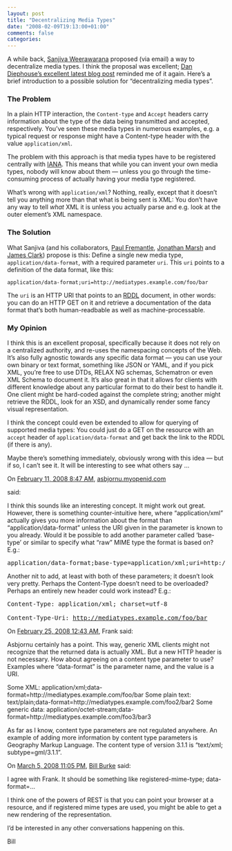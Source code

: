 ```yaml
---
layout: post
title: "Decentralizing Media Types"
date: "2008-02-09T19:13:00+01:00"
comments: false
categories: 
---
```


<p>A while back, <a href="http://sanjiva.weerawarana.org">Sanjiva Weerawarana</a> proposed (via email) a way to decentralize media types. I think the proposal was excellent; <a href="http://netzooid.com/blog/2008/02/07/why-a-restful-idl-is-an-oxymoron-and-what-we-really-need-instead/">Dan Diephouse&#8217;s excellent latest blog post</a> reminded me of it again. Here&#8217;s a brief introduction to a possible solution for &#8220;decentralizing media types&#8221;.</p>

<h3>The Problem</h3>

<p>In a plain HTTP interaction, the <code>Content-type</code> and <code>Accept</code> headers carry information about the type of the data being transmitted and accepted, respectively. You&#8217;ve seen these media types in numerous examples, e.g. a typical request or response might have a Content-type header with the value <code>application/xml</code>. </p>

<p>The problem with this approach is that media types have to be registered centrally with <a href="http://www.iana.org/assignments/media-types/">IANA</a>. This means that while you can invent your own media types, nobody will know about them &#8212; unless you go through the time-consuming process of actually having your media type registered. </p>

<p>What&#8217;s wrong with <code>application/xml</code>? Nothing, really, except that it doesn&#8217;t tell you anything more than that what is being sent is XML: You don&#8217;t have any way to tell <em>what</em> XML it is unless you actually parse and e.g. look at the outer element&#8217;s XML namespace.</p>

<h3>The Solution</h3>

<p>What Sanjiva (and his collaborators, <a href="http://pzf.fremantle.org/">Paul Fremantle</a>, <a href="http://auburnmarshes.spaces.live.com/">Jonathan Marsh</a> and <a href="http://www.jclark.com/">James Clark</a>) propose is this: Define a single new media type, <code>application/data-format</code>, with a required parameter <code>uri</code>. This <code>uri</code> points to a definition of the data format, like this:</p>

<p><code>application/data-format;uri=http://mediatypes.example.com/foo/bar</code></p>

<p>The <code>uri</code> is an HTTP URI that points to an <a href="http://www.rddl.org/">RDDL</a> document, in other words: you can do an HTTP GET on it and retrieve a documentation of the data format that&#8217;s both human-readbable as well as machine-processable.</p>

<h3>My Opinion</h3>

<p>I think this is an excellent proposal, specifically because it does not rely on a centralized authority, and re-uses the namespacing concepts of the Web. It&#8217;s also fully agnostic towards any specific data format &#8212; you can use your own binary or text format, something like JSON or YAML, and if you pick XML, you&#8217;re free to use DTDs, RELAX NG schemas, Schematron or even XML Schema to document it. It&#8217;s also great in that it allows for clients with different knowledge about any particular format to do their best to handle it. One client might be hard-coded against the complete string; another might retrieve the RDDL, look for an XSD, and dynamically render some fancy visual representation.</p>

<p>I think the concept could even be extended to allow for querying of supported media types: You could just do a GET on the resource with an <code>accept</code> header of <code>application/data-format</code> and get back the link to the RDDL (if there is any).</p>

<p>Maybe there&#8217;s something immediately, obviously wrong with this idea &#8212; but if so, I can&#8217;t see it. It will be interesting to see what others say &#8230;</p>

<section class="comments">



<div class="comment" id="comment-1610">
On <a href="#comment-1610" title="Permalink to this comment">February 11, 2008  8:47 AM</a>, <a href="http://asbjor.nu/" title="http://asbjor.nu/" rel="nofollow">asbjornu.myopenid.com</a>

<a href="http://asbjor.nu/" class="commenter-profile"></a>
said:
<p>I think this sounds like an interesting concept. It might work out great. However, there is something counter-intuitive here, where &#8220;application/xml&#8221; actually gives you more information about the format than &#8220;application/data-format&#8221; unless the URI given in the parameter is known to you already. Would it be possible to add another parameter called &#8216;base-type&#8217; or similar to specify what &#8220;raw&#8221; MIME type the format is based on? E.g.:</p>

<pre>application/data-format;base-type=application/xml;uri=http://mediatypes.example.com/foo/bar</pre>

<p>Another nit to add, at least with both of these parameters; it doesn&#8217;t look very pretty. Perhaps the Content-Type doesn&#8217;t need to be overloaded? Perhaps an entirely new header could work instead? E.g.:</p>

<pre>Content-Type: application/xml; charset=utf-8<br />
Content-Type-Uri: <a href="http://mediatypes.example.com/foo/bar" rel="nofollow">http://mediatypes.example.com/foo/bar</a></pre>


<div class="comment" id="comment-1625">
On <a href="#comment-1625" title="Permalink to this comment">February 25, 2008 12:43 AM</a>, Frank
said:
<p>Asbjornu certainly has a point. This way, generic XML clients might not recognize that the returned data is actually XML. But a new HTTP header is not necessary. How about agreeing on a content type parameter to use? Examples where &#8220;data-format&#8221; is the parameter name, and the value is a URI.</p>

<p>Some XML: application/xml;data-format=http://mediatypes.example.com/foo/bar
Some plain text: text/plain;data-format=http://mediatypes.example.com/foo2/bar2
Some generic data: application/octet-stream;data-format=http://mediatypes.example.com/foo3/bar3</p>

<p>As far as I know, content type parameters are not regulated anywhere. An example of adding more information by content type parameters is Geography Markup Language. The content type of version 3.1.1 is &#8220;text/xml; subtype=gml/3.1.1&#8221;.</p>


<div class="comment" id="comment-1642">
On <a href="#comment-1642" title="Permalink to this comment">March  5, 2008 11:05 PM</a>, <a href="http://bill.burkecentral.com" title="http://bill.burkecentral.com" rel="nofollow">Bill Burke</a>
said:
<p>I agree with Frank.  It should be something like registered-mime-type; data-format=&#8230;</p>

<p>I think one of the powers of REST is that you can point your browser at a resource, and if registered mime types are used, you might be able to get a new rendering of the representation.</p>

<p>I&#8217;d be interested in any other conversations happening on this.</p>

<p>Bill</p>


</section>

